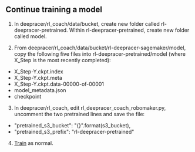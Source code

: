
## Continue training a model

1. In deepracer/rl_coach/data/bucket, create new folder called rl-deepracer-pretrained. Within rl-deepracer-pretrained, create new folder called model.

2. From deepracer/rl_coach/data/bucket/rl-deepracer-sagemaker/model, copy the following five files into rl-deepracer-pretrained/model (where X_Step is the most recently completed):

  - X_Step-Y.ckpt.index
  - X_Step-Y.ckpt.meta
  - X_Step-Y.ckpt.data-00000-of-00001
  - model_metadata.json
  - checkpoint

3. In deepracer/rl_coach, edit rl_deepracer_coach_robomaker.py, uncomment the two pretrained lines and save the file:
  - "pretrained_s3_bucket": "{}".format(s3_bucket),
  - "pretrained_s3_prefix": "rl-deepracer-pretrained"

4. [Train](https://github.com/kevinmarlis/deep-racer/blob/master/Mac-local-training.md) as normal.
